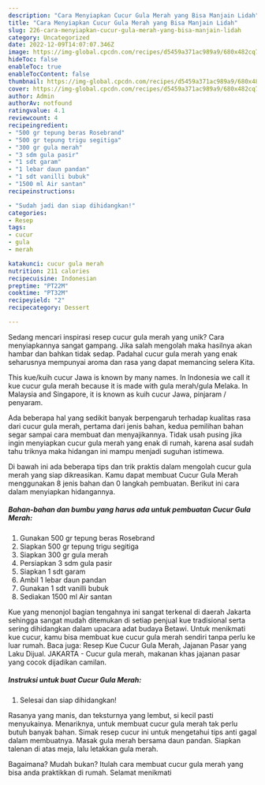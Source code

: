 ```yaml
---
description: "Cara Menyiapkan Cucur Gula Merah yang Bisa Manjain Lidah"
title: "Cara Menyiapkan Cucur Gula Merah yang Bisa Manjain Lidah"
slug: 226-cara-menyiapkan-cucur-gula-merah-yang-bisa-manjain-lidah
category: Uncategorized
date: 2022-12-09T14:07:07.346Z
image: https://img-global.cpcdn.com/recipes/d5459a371ac989a9/680x482cq70/cucur-gula-merah-foto-resep-utama.jpg
hideToc: false
enableToc: true
enableTocContent: false
thumbnail: https://img-global.cpcdn.com/recipes/d5459a371ac989a9/680x482cq70/cucur-gula-merah-foto-resep-utama.jpg
cover: https://img-global.cpcdn.com/recipes/d5459a371ac989a9/680x482cq70/cucur-gula-merah-foto-resep-utama.jpg
author: Admin
authorAv: notfound
ratingvalue: 4.1
reviewcount: 4
recipeingredient:
- "500 gr tepung beras Rosebrand"
- "500 gr tepung trigu segitiga"
- "300 gr gula merah"
- "3 sdm gula pasir"
- "1 sdt garam"
- "1 lebar daun pandan"
- "1 sdt vanilli bubuk"
- "1500 ml Air santan"
recipeinstructions:

- "Sudah jadi dan siap dihidangkan!"
categories:
- Resep
tags:
- cucur
- gula
- merah

katakunci: cucur gula merah 
nutrition: 211 calories
recipecuisine: Indonesian
preptime: "PT22M"
cooktime: "PT32M"
recipeyield: "2"
recipecategory: Dessert

---
```





Sedang mencari inspirasi resep cucur gula merah yang unik? Cara menyiapkannya sangat gampang. Jika salah mengolah maka hasilnya akan hambar dan bahkan tidak sedap. Padahal cucur gula merah yang enak seharusnya mempunyai aroma dan rasa yang dapat memancing selera Kita.





This kue/kuih cucur Jawa is known by many names. In Indonesia we call it kue cucur gula merah because it is made with gula merah/gula Melaka. In Malaysia and Singapore, it is known as kuih cucur Jawa, pinjaram / penyaram.

Ada beberapa hal yang sedikit banyak berpengaruh terhadap kualitas rasa dari cucur gula merah, pertama dari jenis bahan, kedua pemilihan bahan segar sampai cara membuat dan menyajikannya. Tidak usah pusing jika ingin menyiapkan cucur gula merah yang enak di rumah, karena asal sudah tahu triknya maka hidangan ini mampu menjadi suguhan istimewa.






Di bawah ini ada beberapa tips dan trik praktis dalam mengolah cucur gula merah yang siap dikreasikan. Kamu dapat membuat Cucur Gula Merah menggunakan 8 jenis bahan dan 0 langkah pembuatan. Berikut ini cara dalam menyiapkan hidangannya.

<!--inarticleads1-->

##### Bahan-bahan dan bumbu yang harus ada untuk pembuatan Cucur Gula Merah:

1. Gunakan 500 gr tepung beras Rosebrand
1. Siapkan 500 gr tepung trigu segitiga
1. Siapkan 300 gr gula merah
1. Persiapkan 3 sdm gula pasir
1. Siapkan 1 sdt garam
1. Ambil 1 lebar daun pandan
1. Gunakan 1 sdt vanilli bubuk
1. Sediakan 1500 ml Air santan


Kue yang menonjol bagian tengahnya ini sangat terkenal di daerah Jakarta sehingga sangat mudah ditemukan di setiap penjual kue tradisional serta sering dihidangkan dalam upacara adat budaya Betawi. Untuk menikmati kue cucur, kamu bisa membuat kue cucur gula merah sendiri tanpa perlu ke luar rumah. Baca juga: Resep Kue Cucur Gula Merah, Jajanan Pasar yang Laku Dijual. JAKARTA - Cucur gula merah, makanan khas jajanan pasar yang cocok dijadikan camilan. 

<!--inarticleads2-->

##### Instruksi untuk buat Cucur Gula Merah:


1. Selesai dan siap dihidangkan!

Rasanya yang manis, dan teksturnya yang lembut, si kecil pasti menyukainya. Menariknya, untuk membuat cucur gula merah tak perlu butuh banyak bahan. Simak resep cucur ini untuk mengetahui tips anti gagal dalam membuatnya. Masak gula merah bersama daun pandan. Siapkan talenan di atas meja, lalu letakkan gula merah. 

Bagaimana? Mudah bukan? Itulah cara membuat cucur gula merah yang bisa anda praktikkan di rumah. Selamat menikmati
